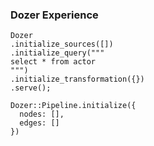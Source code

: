 ### Dozer Experience 
```
Dozer
.initialize_sources([])
.initialize_query("""
select * from actor
""")
.initialize_transformation({})
.serve();
```

```
Dozer::Pipeline.initialize({
  nodes: [],
  edges: []
})
```